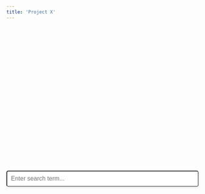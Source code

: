 ```yaml
---
title: 'Project X'
---
```


<div style="display: flex; justify-content: center; align-items: center; height: 20vh;">
  <input type="text" id="search-bar" placeholder="Enter search term..." style="width: 100%; padding: 10px; font-size: 16px; border-radius: 5px; box-shadow: 0 2px 5px rgba(0,0,0,0.1);">
</div>
<div id="search-results" style="padding: 20px;" aria-placeholder="AAAA"></div>


<script>
document.getElementById('search-bar').addEventListener('keypress', function(event) {
    if (event.key === 'Enter') {
        const query = event.target.value;
        fetch(`http://localhost:5000/search?q=${encodeURIComponent(query)}`)
            .then(response => response.json())
            .then(data => {
                console.log('Search results:', data);
                const results = document.getElementById('search-results');
                results.innerHTML = '';
                
                /*
                    :return:        {
                        text: str,
                        entities: list of {
                                    name: str,
                                    mention: str,
                                    begin: int,
                                    end: int,
                                    confidence: float,
                                    wiki_id: float,
                                    wiki_info: dict
                                    },
                        scores: {
                            compound: float,
                            neu: float,
                            pos: float,
                            neg: float
                            }
                    }
                */ 
                    
                const scores = data.scores;
                const scoreDiv = document.createElement('div');
                scoreDiv.innerHTML = `
                    <h2>Sentiment scores</h2>
                    <ul>
                        <li>Compound: ${scores.compound}</li>
                        <li>Positive: ${scores.pos}</li>
                        <li>Negative: ${scores.neg}</li>
                        <li>Neutral: ${scores.neu}</li>
                    </ul>
                `;
                results.appendChild(scoreDiv);
                
                const text = data.text;
                const entities = data.entities;
                const textDiv = document.createElement('div');
                textDiv.innerHTML = '<h2>Text</h2>';
                let i = 0;
                entities.forEach(entity => {
                    textDiv.innerHTML += text.slice(i, entity.begin);
                    const link = document.createElement('a');
                    link.href = `https://en.wikipedia.org/wiki/?curid=${entity.wiki_id}`;
                    link.textContent = entity.mention;
                    textDiv.appendChild(link);
                    i = entity.end;
                });
                textDiv.innerHTML += text.slice(i);
                results.appendChild(textDiv);
                });
    }
});
</script>


